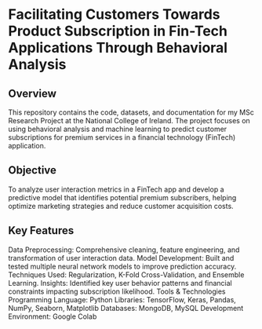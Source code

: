# Facilitating Customers Towards Product Subscription in Fin-Tech Applications Through Behavioral Analysis


## Overview
This repository contains the code, datasets, and documentation for my MSc Research Project at the National College of Ireland. The project focuses on using behavioral analysis and machine learning to predict customer subscriptions for premium services in a financial technology (FinTech) application.

## Objective
To analyze user interaction metrics in a FinTech app and develop a predictive model that identifies potential premium subscribers, helping optimize marketing strategies and reduce customer acquisition costs.

## Key Features
Data Preprocessing: Comprehensive cleaning, feature engineering, and transformation of user interaction data.
Model Development: Built and tested multiple neural network models to improve prediction accuracy.
Techniques Used: Regularization, K-Fold Cross-Validation, and Ensemble Learning.
Insights: Identified key user behavior patterns and financial constraints impacting subscription likelihood.
Tools & Technologies
Programming Language: Python
Libraries: TensorFlow, Keras, Pandas, NumPy, Seaborn, Matplotlib
Databases: MongoDB, MySQL
Development Environment: Google Colab
